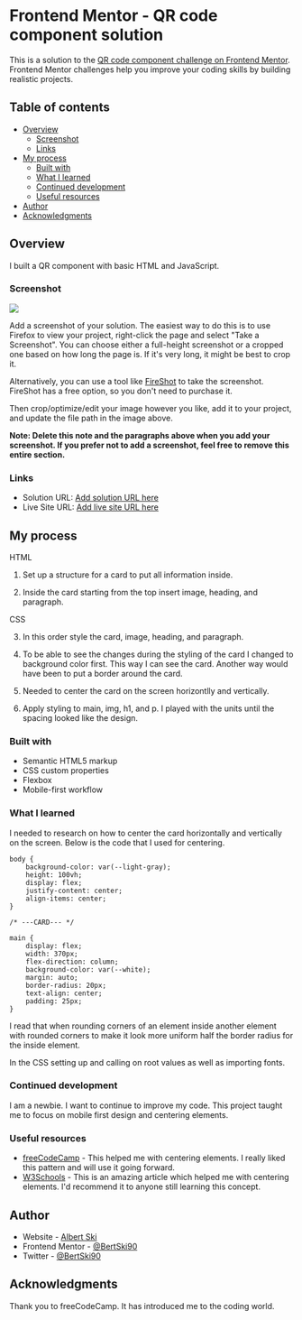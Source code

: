 # Frontend Mentor - QR code component solution

This is a solution to the [QR code component challenge on Frontend Mentor](https://www.frontendmentor.io/challenges/qr-code-component-iux_sIO_H). Frontend Mentor challenges help you improve your coding skills by building realistic projects.

## Table of contents

- [Overview](#overview)
  - [Screenshot](#screenshot)
  - [Links](#links)
- [My process](#my-process)
  - [Built with](#built-with)
  - [What I learned](#what-i-learned)
  - [Continued development](#continued-development)
  - [Useful resources](#useful-resources)
- [Author](#author)
- [Acknowledgments](#acknowledgments)

## Overview

I built a QR component with basic HTML and JavaScript.

### Screenshot

![](./screenshot.jpg)

Add a screenshot of your solution. The easiest way to do this is to use Firefox to view your project, right-click the page and select "Take a Screenshot". You can choose either a full-height screenshot or a cropped one based on how long the page is. If it's very long, it might be best to crop it.

Alternatively, you can use a tool like [FireShot](https://getfireshot.com/) to take the screenshot. FireShot has a free option, so you don't need to purchase it.

Then crop/optimize/edit your image however you like, add it to your project, and update the file path in the image above.

**Note: Delete this note and the paragraphs above when you add your screenshot. If you prefer not to add a screenshot, feel free to remove this entire section.**

### Links

- Solution URL: [Add solution URL here](https://bertski90.github.io/qr-code-component-practice-vanilla/)
- Live Site URL: [Add live site URL here](https://bertski90.github.io/qr-code-component-practice-vanilla/)

## My process

HTML

1. Set up a structure for a card to put all information inside.

2. Inside the card starting from the top insert image, heading, and paragraph.

CSS

3. In this order style the card, image, heading, and paragraph.

4. To be able to see the changes during the styling of the card I changed to background color first. This way I can see the card. Another way would have been to put a border around the card.

5. Needed to center the card on the screen horizontlly and vertically.

6. Apply styling to main, img, h1, and p. I played with the units until the spacing looked like the design.

### Built with

- Semantic HTML5 markup
- CSS custom properties
- Flexbox
- Mobile-first workflow

### What I learned

I needed to research on how to center the card horizontally and vertically on the screen. Below is the code that I used for centering.

```
body {
    background-color: var(--light-gray);
    height: 100vh;
    display: flex;
    justify-content: center;
    align-items: center;
}

/* ---CARD--- */

main {
    display: flex;
    width: 370px;
    flex-direction: column;
    background-color: var(--white);
    margin: auto;
    border-radius: 20px;
    text-align: center;
    padding: 25px;
}
```

I read that when rounding corners of an element inside another element with rounded corners to make it look more uniform half the border radius for the inside element.

In the CSS setting up and calling on root values as well as importing fonts.

### Continued development

I am a newbie. I want to continue to improve my code. This project taught me to focus on mobile first design and centering elements.

### Useful resources

- [freeCodeCamp](https://www.freecodecamp.org/news/css-vertical-align-how-to-center-a-div-text-or-an-image-example-code/) - This helped me with centering elements. I really liked this pattern and will use it going forward.
- [W3Schools](https://www.w3schools.com/css/css_align.asp) - This is an amazing article which helped me with centering elements. I'd recommend it to anyone still learning this concept.

## Author

- Website - [Albert Ski](https://bertski90.github.io/qr-code-component-practice-vanilla/)
- Frontend Mentor - [@BertSki90](https://www.frontendmentor.io/profile/BertSki90)
- Twitter - [@BertSki90](https://twitter.com/BertSki90)

## Acknowledgments

Thank you to freeCodeCamp. It has introduced me to the coding world.
